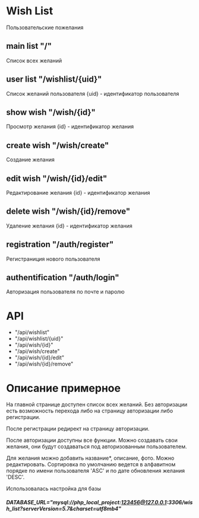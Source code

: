 # Wish List
Пользовательские пожелания

main list "/"
-------------------------
Список всех желаний

user list "/wishlist/{uid}"
-------------------------
Список желаний пользователя {uid} - идентификатор пользователя

show wish "/wish/{id}"
-------------------------
Просмотр желания {id} - идентификатор желания

create wish "/wish/create" 
-------------------------
Создание желания

edit wish "/wish/{id}/edit"
-------------------------
Редактирование желания {id} - идентификатор желания

delete wish "/wish/{id}/remove"
-------------------------
Удаление желания {id} - идентификатор желания

registration "/auth/register"
-------------------------
Регистраниция нового пользователя

authentification "/auth/login"
-------------------------
Авторизация пользователя по почте и паролю

# API

- "/api/wishlist"
- "/api/wishlist/{uid}"
- "/api/wish/{id}"
- "/api/wish/create"
- "/api/wish/{id}/edit"
- "/api/wish/{id}/remove"

# Описание примерное
На главной странице доступен список всех желаний. Без авторизации есть возможность перехода либо на страницу авторизации либо регистрации. 

После регистрации редирект на страницу авторизации. 

После авторизации доступны все функции. 
Можно создавать свои желания, они будут создаваться под авторизованным пользователем. 

Для желания можно добавить название*, описание, фото. Можно редактировать. 
Сортировка по умолчанию ведется в алфавитном порядке по имени пользователя 'ASC' и по дате обновления желания 'DESC'.

Использовалась настройка для базы
##### DATABASE_URL="mysql://php_local_project:123456@127.0.0.1:3306/wish_list?serverVersion=5.7&charset=utf8mb4"




